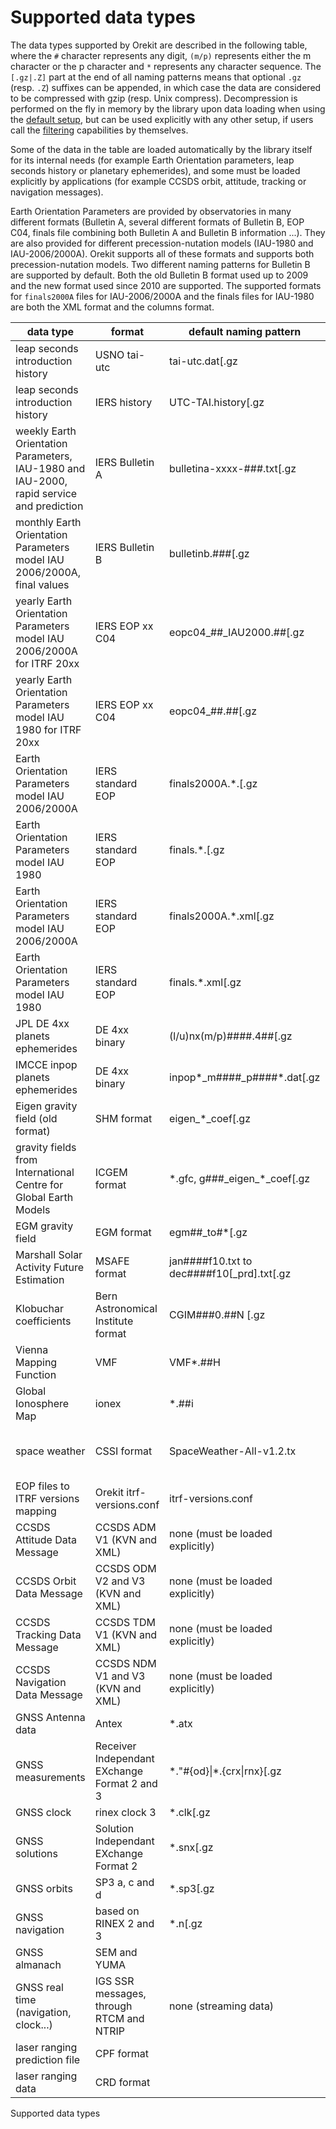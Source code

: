 <!--- Copyright 2002-2021 CS GROUP
  Licensed under the Apache License, Version 2.0 (the "License");
  you may not use this file except in compliance with the License.
  You may obtain a copy of the License at

    http://www.apache.org/licenses/LICENSE-2.0

  Unless required by applicable law or agreed to in writing, software
  distributed under the License is distributed on an "AS IS" BASIS,
  WITHOUT WARRANTIES OR CONDITIONS OF ANY KIND, either express or implied.
  See the License for the specific language governing permissions and
  limitations under the License.
-->

# Supported data types

The data types supported by Orekit are described in the following table, where the `#`
character represents any digit, `(m/p)` represents either the m character or the p
character and `*` represents any character sequence. The `[.gz|.Z]` part at the end of all
naming patterns means that optional `.gz` (resp. `.Z`) suffixes can be appended, in which
case the data are considered to be compressed with gzip (resp. Unix compress). Decompression
is performed on the fly in memory by the library upon data loading when using the
[default setup](./default-configuration.html#Default_setup), but can be used explicitly
with any other setup, if users call the [filtering](./filtering.html) capabilities by
themselves.

Some of the data in the table are loaded automatically by the library itself for its
internal needs (for example Earth Orientation parameters, leap seconds history or
planetary ephemerides), and some must be loaded explicitly by applications (for example
CCSDS orbit, attitude, tracking or navigation messages).

Earth Orientation Parameters are provided by observatories in many different formats
(Bulletin A, several different formats of Bulletin B, EOP C04, finals file combining
both Bulletin A and Bulletin B information ...). They are also provided for different
precession-nutation models (IAU-1980 and IAU-2006/2000A). Orekit supports all of these
formats and supports both precession-nutation models. Two different
naming patterns for Bulletin B are supported by default. Both the old Bulletin B format
used up to 2009 and the new format used since 2010 are supported. The supported formats
for `finals2000A` files for IAU-2006/2000A and the finals files for IAU-1980 are both
the XML format and the columns format.

|                          data type                                                       |       format                                  |          default naming pattern                        |                                                                    source                                                                          |
|------------------------------------------------------------------------------------------|-----------------------------------------------|--------------------------------------------------------|----------------------------------------------------------------------------------------------------------------------------------------------------|
| leap seconds introduction history                                                        | USNO tai-utc                                  | tai-utc.dat[.gz|.Z]                                    | [http://maia.usno.navy.mil/ser7/tai-utc.dat](http://maia.usno.navy.mil/ser7/tai-utc.dat) offline as of 2021                                        |
| leap seconds introduction history                                                        | IERS history                                  | UTC-TAI.history[.gz|.Z]                                | [http://hpiers.obspm.fr/eoppc/bul/bulc/UTC-TAI.history](http://hpiers.obspm.fr/eoppc/bul/bulc/UTC-TAI.history)                                     |
| weekly Earth Orientation Parameters, IAU-1980 and IAU-2000, rapid service and prediction | IERS Bulletin A                               | bulletina-xxxx-\#\#\#.txt[.gz|.Z]                      | [https://www.iers.org/IERS/EN/DataProducts/EarthOrientationData/eop.html](https://www.iers.org/IERS/EN/DataProducts/EarthOrientationData/eop.html) |
| monthly Earth Orientation Parameters model IAU 2006/2000A, final values                  | IERS Bulletin B                               | bulletinb.\#\#\#[.gz|.Z]                               | [ftp://ftp.iers.org/products/eop/bulletinb/format_2009/](ftp://ftp.iers.org/products/eop/bulletinb/format_2009/)                                   |
| yearly Earth Orientation Parameters model IAU 2006/2000A for ITRF 20xx                   | IERS EOP xx C04                               | eopc04\_\#\#\_IAU2000.\#\#[.gz|.Z]                     | [https://hpiers.obspm.fr/eoppc/eop/](https://hpiers.obspm.fr/eoppc/eop/)                                                                           |
| yearly Earth Orientation Parameters model IAU 1980 for ITRF 20xx                         | IERS EOP xx C04                               | eopc04\_\#\#.\#\#[.gz|.Z]                              | [https://hpiers.obspm.fr/eoppc/eop/](https://hpiers.obspm.fr/eoppc/eop/)                                                                           |
| Earth Orientation Parameters model IAU 2006/2000A                                        | IERS standard EOP                             | finals2000A.\*.[.gz|.Z]                                | [https://datacenter.iers.org/data/9/finals2000A.all](https://datacenter.iers.org/data/9/finals2000A.all)                                           |
| Earth Orientation Parameters  model IAU 1980                                             | IERS standard EOP                             | finals.\*.[.gz|.Z]                                     | [https://datacenter.iers.org/data/7/finals.all](https://datacenter.iers.org/data/7/finals.all)                                                     |
| Earth Orientation Parameters model IAU 2006/2000A                                        | IERS standard EOP                             | finals2000A.\*.xml[.gz|.Z]                             | [ftp://ftp.iers.org/products/eop/rapid/standard/xml/finals2000A.all.xml](ftp://ftp.iers.org/products/eop/rapid/standard/xml/finals2000A.all.xml)   |
| Earth Orientation Parameters model IAU 1980                                              | IERS standard EOP                             | finals.\*.xml[.gz|.Z]                                  | [ftp://ftp.iers.org/products/eop/rapid/standard/xml/finals.all.xml](ftp://ftp.iers.org/products/eop/rapid/standard/xml/finals.all.xml)             |
| JPL DE 4xx planets ephemerides                                                           | DE 4xx binary                                 | (l/u)nx(m/p)\#\#\#\#.4\#\#[.gz|.Z]                     | [ftp://ssd.jpl.nasa.gov/pub/eph/planets/Linux/](ftp://ssd.jpl.nasa.gov/pub/eph/planets/Linux/)                                                     |
| IMCCE inpop planets ephemerides                                                          | DE 4xx binary                                 | inpop\*_m\#\#\#\#_p\#\#\#\#*.dat[.gz|.Z]               | [ftp://ftp.imcce.fr/pub/ephem/planets/](ftp://ftp.imcce.fr/pub/ephem/planets/)                                                                     |
| Eigen gravity field (old format)                                                         | SHM format                                    | eigen\_\*\_coef[.gz|.Z]                                | [http://op.gfz-potsdam.de/grace/results/main\_RESULTS.html#gravity](http://op.gfz-potsdam.de/grace/results/main_RESULTS.html#gravity)              |
| gravity fields from International Centre for Global Earth Models                         | ICGEM format                                  | \*.gfc, g\#\#\#\_eigen\_\*\_coef[.gz|.Z]               | [http://icgem.gfz-potsdam.de/ICGEM/modelstab.html](http://icgem.gfz-potsdam.de/ICGEM/modelstab.html)                                               |
| EGM gravity field                                                                        | EGM format                                    | egm\#\#\_to\#\*[.gz|.Z]                                | [ftp://cddis.gsfc.nasa.gov/pub/egm96/general\_info](ftp://cddis.gsfc.nasa.gov/pub/egm96/general_info)                                              |
| Marshall Solar Activity Future Estimation                                                | MSAFE format                                  | jan\#\#\#\#f10.txt to dec\#\#\#\#f10[_prd].txt[.gz|.Z] | [https://www.nasa.gov/msfcsolar/archivedforecast](https://www.nasa.gov/msfcsolar/archivedforecast)                                                 |
| Klobuchar coefficients                                                                   | Bern Astronomical Institute format            | CGIM\#\#\#0.\#\#N [.gz|.Z]                             | [ftp://ftp.aiub.unibe.ch/aiub/CODE/](ftp://ftp.aiub.unibe.ch/aiub/CODE/)                                                                           |
| Vienna Mapping Function                                                                  | VMF                                           | VMF\*.\#\#H                                            | [http://vmf.geo.tuwien.ac.at/trop_products/GRID/](http://vmf.geo.tuwien.ac.at/trop_products/GRID/)                                                 |
| Global Ionosphere Map                                                                    | ionex                                         | \*\.\#\#i                                              | CDDIS                                                                                                                                              |
| space weather                                                                            | CSSI format                                   |SpaceWeather-All-v1.2.tx                                | [ftp://ftp.agi.com/pub/DynamicEarthData/SpaceWeather-All-v1.2.txt](ftp://ftp.agi.com/pub/DynamicEarthData/SpaceWeather-All-v1.2.txt)               |
| EOP files to ITRF versions mapping                                                       | Orekit itrf-versions.conf                     | itrf-versions.conf                                     | [Orekit Physical Data Archive](https://gitlab.orekit.org/orekit/orekit-data/-/archive/master/orekit-data-master.zip)                               |
| CCSDS Attitude Data Message                                                              | CCSDS ADM V1 (KVN and XML)                    | none (must be loaded explicitly)                       | various, can be produced by Orekit itself                                                                                                          |
| CCSDS Orbit Data Message                                                                 | CCSDS ODM V2 and V3 (KVN and XML)             | none (must be loaded explicitly)                       | various, can be produced by Orekit itself                                                                                                          |
| CCSDS Tracking Data Message                                                              | CCSDS TDM V1 (KVN and XML)                    | none (must be loaded explicitly)                       | various, can be produced by Orekit itself                                                                                                          |
| CCSDS Navigation Data Message                                                            | CCSDS NDM V1 and V3 (KVN and XML)             | none (must be loaded explicitly)                       | various, can be produced by Orekit itself                                                                                                          |
| GNSS Antenna data                                                                        | Antex                                         | \*.atx                                                 | various, mainly [IGS](https://files.igs.org/pub/station/general/igs14.atx)                                                                         |
| GNSS measurements                                                                        | Receiver Independant EXchange Format 2 and 3  | \*.\"\#{od}\|\*.{crx\|rnx}[.gz|.Z]                     | various                                                                                                                                            |
| GNSS clock                                                                               | rinex clock 3                                 | \*.clk[.gz|.Z]                                         | various                                                                                                                                            |
| GNSS solutions                                                                           | Solution Independant EXchange Format 2        | \*.snx[.gz|.Z]                                         | various                                                                                                                                            |
| GNSS orbits                                                                              | SP3 a, c and d                                | \*.sp3[.gz|.Z]                                         | various                                                                                                                                            |
| GNSS navigation                                                                          | based on RINEX 2 and 3                        | \*.n[.gz|.Z]                                           | various                                                                                                                                            |
| GNSS almanach                                                                            | SEM and YUMA                                  |                                                        | various                                                                                                                                            |
| GNSS real time (navigation, clock...)                                                    | IGS SSR messages, through RTCM and NTRIP      | none (streaming data)                                  | various, sourcetable usually from [BKG](https://products.igs-ip.net/home)                                                                          |
| laser ranging prediction file                                                            | CPF format                                    |                                                        | various, mainly [CDDIS](https://cddis.nasa.gov)                                                                                                                             |
| laser ranging data                                                                       | CRD format                                    |                                                        | various, mainly [CDDIS](https://cddis.nasa.gov)                                                                                                    |
Supported data types
